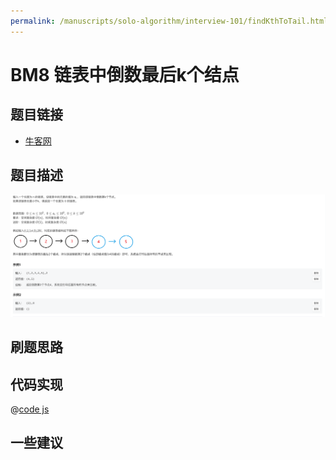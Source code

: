 ```yaml
---
permalink: /manuscripts/solo-algorithm/interview-101/findKthToTail.html
---
```

# BM8 链表中倒数最后k个结点

## 题目链接

- [牛客网](https://www.nowcoder.com/share/jump/8484115461694594062276)


## 题目描述

![反转链表.png](../images/findKthToTail.png)

## 刷题思路

## 代码实现

@[code js](@code/algorithm/interview-101/findKthToTail.js)

## 一些建议
